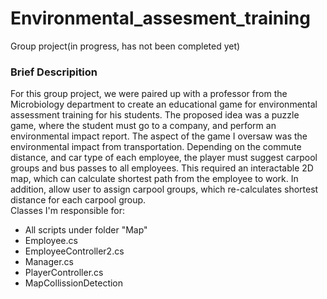 # Environmental_assesment_training
 Group project(in progress, has not been completed yet)
 <br>
 ### Brief Descripition
For this group project, we were paired up with a professor from the Microbiology department to create an educational game for environmental assessment training for his students. The proposed idea was a puzzle game, where the student must go to a company, and perform an environmental impact report.  The aspect of the game I oversaw was the environmental impact from transportation.  Depending on the commute distance, and car type of each employee, the player must suggest carpool groups and bus passes to all employees.  This required an interactable 2D map, which can calculate shortest path from the employee to work.  In addition, allow user to assign carpool groups, which re-calculates shortest distance for each carpool group.  
Classes I'm responsible for:
* All scripts under folder "Map"
* Employee.cs
* EmployeeController2.cs
* Manager.cs
* PlayerController.cs
* MapCollissionDetection
